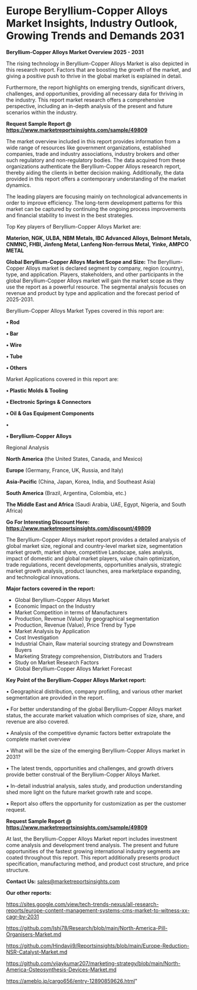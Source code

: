 # Europe Beryllium-Copper Alloys Market Insights, Industry Outlook, Growing Trends and Demands 2031

<Strong> Beryllium-Copper Alloys Market Overview 2025 - 2031</strong>

The rising technology in Beryllium-Copper Alloys Market is also depicted in this research report. Factors that are boosting the growth of the market, and giving a positive push to thrive in the global market is explained in detail.

Furthermore, the report highlights on emerging trends, significant drivers, challenges, and opportunities, providing all necessary data for thriving in the industry. This report market research offers a comprehensive perspective, including an in-depth analysis of the present and future scenarios within the industry.

<strong>Request Sample Report @ <a href=https://www.marketreportsinsights.com/sample/49809>https://www.marketreportsinsights.com/sample/49809</a></strong>

The market overview included in this report provides information from a wide range of resources like government organizations, established companies, trade and industry associations, industry brokers and other such regulatory and non-regulatory bodies. The data acquired from these organizations authenticate the Beryllium-Copper Alloys research report, thereby aiding the clients in better decision making. Additionally, the data provided in this report offers a contemporary understanding of the market dynamics.

The leading players are focusing mainly on technological advancements in order to improve efficiency. The long-term development patterns for this market can be captured by continuing the ongoing process improvements and financial stability to invest in the best strategies.

Top Key players of Beryllium-Copper Alloys Market are:

<strong>Materion, NGK, ULBA, NBM Metals, IBC Advanced Alloys, Belmont Metals, CNMNC, FHBI, Jinfeng Metal, Lanfeng Non-ferrous Metal, Yinke, AMPCO METAL</strong>

<strong><b>Global Beryllium-Copper Alloys Market Scope and Size:</b></strong>
The Beryllium-Copper Alloys market is declared segment by company, region (country), type, and application. Players, stakeholders, and other participants in the global Beryllium-Copper Alloys market will gain the market scope as they use the report as a powerful resource. The segmental analysis focuses on revenue and product by type and application and the forecast period of 2025-2031.

Beryllium-Copper Alloys Market Types covered in this report are:

<strong>•  Rod

•  Bar

•  Wire

•  Tube

•  Others</strong>

Market Applications covered in this report are:

<strong>•  Plastic Molds & Tooling

•  Electronic Springs & Connectors

•  Oil & Gas Equipment Components

•  

•  Beryllium-Copper Alloys</strong> 

Regional Analysis

<strong>North America</strong> (the United States, Canada, and Mexico)

<strong>Europe</strong> (Germany, France, UK, Russia, and Italy)

<strong>Asia-Pacific</strong> (China, Japan, Korea, India, and Southeast Asia)

<strong>South America</strong> (Brazil, Argentina, Colombia, etc.)

<strong>The Middle East and Africa</strong> (Saudi Arabia, UAE, Egypt, Nigeria, and South Africa)

<strong>Go For Interesting Discount Here: <a href=https://www.marketreportsinsights.com/discount/49809>https://www.marketreportsinsights.com/discount/49809</a></strong>

The Beryllium-Copper Alloys market report provides a detailed analysis of global market size, regional and country-level market size, segmentation market growth, market share, competitive Landscape, sales analysis, impact of domestic and global market players, value chain optimization, trade regulations, recent developments, opportunities analysis, strategic market growth analysis, product launches, area marketplace expanding, and technological innovations.

<strong><b>Major factors covered in the report:</b></strong>
<ul>
  <li>Global Beryllium-Copper Alloys Market </li>
  <li>Economic Impact on the Industry</li>
  <li>Market Competition in terms of Manufacturers</li>
  <li>Production, Revenue (Value) by geographical segmentation</li>
  <li>Production, Revenue (Value), Price Trend by Type</li>
  <li>Market Analysis by Application</li>
  <li>Cost Investigation</li>
  <li>Industrial Chain, Raw material sourcing strategy and Downstream Buyers</li>
  <li>Marketing Strategy comprehension, Distributors and Traders</li>
  <li>Study on Market Research Factors</li>
  <li>Global Beryllium-Copper Alloys Market Forecast</li>
</ul>

<strong><b>Key Point of the Beryllium-Copper Alloys Market report:</b></strong>

• Geographical distribution, company profiling, and various other market segmentation are provided in the report.

• For better understanding of the global Beryllium-Copper Alloys market status, the accurate market valuation which comprises of size, share, and revenue are also covered.

• Analysis of the competitive dynamic factors better extrapolate the complete market overview

• What will be the size of the emerging Beryllium-Copper Alloys market in 2031?

• The latest trends, opportunities and challenges, and growth drivers provide better construal of the Beryllium-Copper Alloys Market.

• In-detail industrial analysis, sales study, and production understanding shed more light on the future market growth rate and scope.

• Report also offers the opportunity for customization as per the customer request.

<strong>Request Sample Report @ <a href=https://www.marketreportsinsights.com/sample/49809>https://www.marketreportsinsights.com/sample/49809</a></strong>

At last, the Beryllium-Copper Alloys Market report includes investment come analysis and development trend analysis. The present and future opportunities of the fastest growing international industry segments are coated throughout this report. This report additionally presents product specification, manufacturing method, and product cost structure, and price structure.

<strong>Contact Us:</strong>
sales@marketreportsinsights.com

<strong>Our other reports:</strong>

<a href=https://sites.google.com/view/tech-trends-nexus/all-research-reports/europe-content-management-systems-cms-market-to-witness-xx-cagr-by-2031>https://sites.google.com/view/tech-trends-nexus/all-research-reports/europe-content-management-systems-cms-market-to-witness-xx-cagr-by-2031</a>

<a href=https://github.com/Ishi78/Research/blob/main/North-America-Pill-Organisers-Market.md>https://github.com/Ishi78/Research/blob/main/North-America-Pill-Organisers-Market.md</a>

<a href=https://github.com/Hindavii9/Reportsinsights/blob/main/Europe-Reduction-NSR-Catalyst-Market.md>https://github.com/Hindavii9/Reportsinsights/blob/main/Europe-Reduction-NSR-Catalyst-Market.md</a>

<a href=https://github.com/vijaykumar207/marketing-strategy/blob/main/North-America-Osteosynthesis-Devices-Market.md>https://github.com/vijaykumar207/marketing-strategy/blob/main/North-America-Osteosynthesis-Devices-Market.md</a>

<a href=https://ameblo.jp/cargo656/entry-12890859626.html>https://ameblo.jp/cargo656/entry-12890859626.html</a>"
